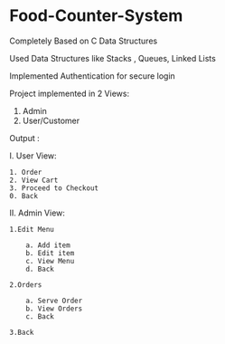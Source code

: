 # Food-Counter-System

Completely Based on C Data Structures

Used Data Structures like Stacks , Queues, Linked Lists

Implemented Authentication for secure login

Project implemented in 2 Views:
  1. Admin
  2. User/Customer

Output : 

I. User View:

    1. Order
    2. View Cart
    3. Proceed to Checkout
    0. Back
  
II. Admin View:

    1.Edit Menu
    
        a. Add item
        b. Edit item
        c. View Menu
        d. Back
        
    2.Orders
    
        a. Serve Order
        b. View Orders
        c. Back
        
    3.Back



